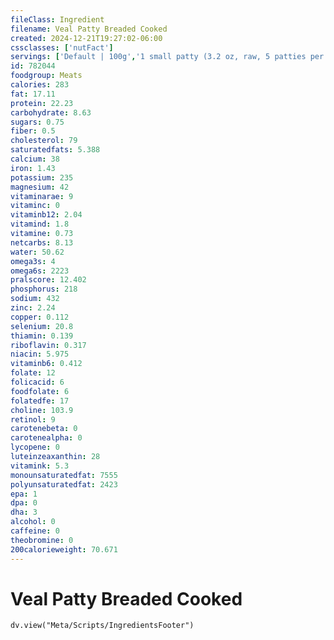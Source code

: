 ```yaml
---
fileClass: Ingredient
filename: Veal Patty Breaded Cooked
created: 2024-12-21T19:27:02-06:00
cssclasses: ['nutFact']
servings: ['Default | 100g','1 small patty (3.2 oz, raw, 5 patties per lb) (yield after cooking) | 64','1 medium patty (4 oz, raw, 4 patties per lb) (yield after cooking) | 79','1 large patty (5.3 oz, raw, 3 patties per lb) (yield after cooking) | 106','1 oz, cooked | 28','1 oz, raw (yield after cooking) | 20','1 cubic inch, boneless, cooked | 17']
id: 782044
foodgroup: Meats
calories: 283
fat: 17.11
protein: 22.23
carbohydrate: 8.63
sugars: 0.75
fiber: 0.5
cholesterol: 79
saturatedfats: 5.388
calcium: 38
iron: 1.43
potassium: 235
magnesium: 42
vitaminarae: 9
vitaminc: 0
vitaminb12: 2.04
vitamind: 1.8
vitamine: 0.73
netcarbs: 8.13
water: 50.62
omega3s: 4
omega6s: 2223
pralscore: 12.402
phosphorus: 218
sodium: 432
zinc: 2.24
copper: 0.112
selenium: 20.8
thiamin: 0.139
riboflavin: 0.317
niacin: 5.975
vitaminb6: 0.412
folate: 12
folicacid: 6
foodfolate: 6
folatedfe: 17
choline: 103.9
retinol: 9
carotenebeta: 0
carotenealpha: 0
lycopene: 0
luteinzeaxanthin: 28
vitamink: 5.3
monounsaturatedfat: 7555
polyunsaturatedfat: 2423
epa: 1
dpa: 0
dha: 3
alcohol: 0
caffeine: 0
theobromine: 0
200calorieweight: 70.671
---
```


# Veal Patty Breaded Cooked

```dataviewjs
dv.view("Meta/Scripts/IngredientsFooter")
```
